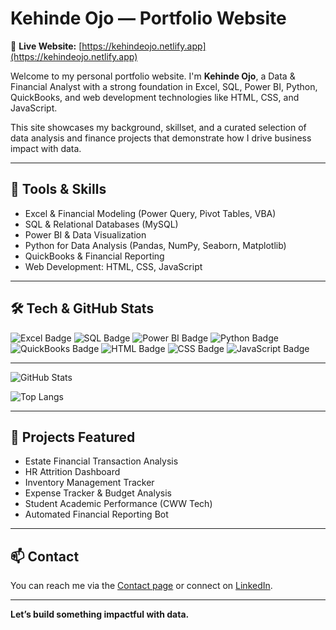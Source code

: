 # Kehinde Ojo — Portfolio Website

🎯 **Live Website:** [https://kehindeojo.netlify.app](https://kehindeojo.netlify.app)

Welcome to my personal portfolio website. I'm **Kehinde Ojo**, a Data & Financial Analyst with a strong foundation in Excel, SQL, Power BI, Python, QuickBooks, and web development technologies like HTML, CSS, and JavaScript.

This site showcases my background, skillset, and a curated selection of data analysis and finance projects that demonstrate how I drive business impact with data.

---

## 💼 Tools & Skills

- Excel & Financial Modeling (Power Query, Pivot Tables, VBA)  
- SQL & Relational Databases (MySQL)  
- Power BI & Data Visualization  
- Python for Data Analysis (Pandas, NumPy, Seaborn, Matplotlib)  
- QuickBooks & Financial Reporting  
- Web Development: HTML, CSS, JavaScript  

---

## 🛠️ Tech & GitHub Stats

![Excel Badge](https://img.shields.io/badge/Excel-4CAF50?style=for-the-badge&logo=microsoft-excel&logoColor=white)
![SQL Badge](https://img.shields.io/badge/SQL-00758F?style=for-the-badge&logo=Microsoft-SQL-Server&logoColor=white)
![Power BI Badge](https://img.shields.io/badge/Power%20BI-F2C811?style=for-the-badge&logo=power-bi&logoColor=black)
![Python Badge](https://img.shields.io/badge/Python-3776AB?style=for-the-badge&logo=python&logoColor=white)
![QuickBooks Badge](https://img.shields.io/badge/QuickBooks-2CA01C?style=for-the-badge&logo=quickbooks&logoColor=white)
![HTML Badge](https://img.shields.io/badge/HTML5-E34F26?style=for-the-badge&logo=html5&logoColor=white)
![CSS Badge](https://img.shields.io/badge/CSS3-1572B6?style=for-the-badge&logo=css3&logoColor=white)
![JavaScript Badge](https://img.shields.io/badge/JavaScript-F7DF1E?style=for-the-badge&logo=javascript&logoColor=black)

---

![GitHub Stats](https://github-readme-stats.vercel.app/api?username=KehindeOjo&show_icons=true&theme=radical)

![Top Langs](https://github-readme-stats.vercel.app/api/top-langs/?username=KehindeOjo&layout=compact&theme=radical)

---

## 📌 Projects Featured

- Estate Financial Transaction Analysis  
- HR Attrition Dashboard  
- Inventory Management Tracker  
- Expense Tracker & Budget Analysis  
- Student Academic Performance (CWW Tech)  
- Automated Financial Reporting Bot  

---

## 📫 Contact

You can reach me via the [Contact page](https://kehindeojo.netlify.app/#contact) or connect on [LinkedIn](https://linkedin.com/in/kehindeojo-analyst).

---

**Let’s build something impactful with data.**
